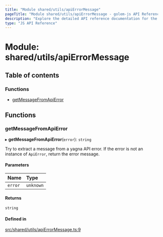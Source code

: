```yaml
---
title: "Module shared/utils/apiErrorMessage"
pageTitle: "Module shared/utils/apiErrorMessage - golem-js API Reference"
description: "Explore the detailed API reference documentation for the Module shared/utils/apiErrorMessage within the golem-js SDK for the Golem Network."
type: "JS API Reference"
---
```

# Module: shared/utils/apiErrorMessage

## Table of contents

### Functions

- [getMessageFromApiError](shared_utils_apiErrorMessage#getmessagefromapierror)

## Functions

### getMessageFromApiError

▸ **getMessageFromApiError**(`error`): `string`

Try to extract a message from a yagna API error.
If the error is not an instance of `ApiError`, return the error message.

#### Parameters

| Name | Type |
| :------ | :------ |
| `error` | `unknown` |

#### Returns

`string`

#### Defined in

[src/shared/utils/apiErrorMessage.ts:9](https://github.com/golemfactory/golem-js/blob/ed1cf1df/src/shared/utils/apiErrorMessage.ts#L9)
